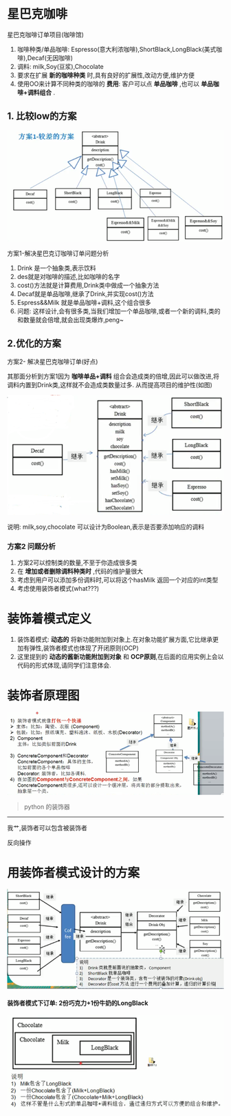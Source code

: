 

# 星巴克咖啡

星巴克咖啡订单项目(咖啡馆)

1. 咖啡种类/单品咖啡: Espresso(意大利浓咖啡),ShortBlack,LongBlack(美式咖啡),Decaf(无因咖啡)
2. 调料: milk,Soy(豆浆),Chocolate
3. 要求在扩展 __新的咖啡种类__ 时,具有良好的扩展性,改动方便,维护方便
4. 使用OO来计算不同种类的咖啡的 __费用__: 客户可以点 __单品咖啡__ ,也可以 __单品咖啡+调料组合__ .


## 1. 比较low的方案
![](./img/QQ截图20210205151028.png)
 
 方案1-解决星巴克订咖啡订单问题分析
 
 1. Drink 是一个抽象类,表示饮料
 2. des就是对咖啡的描述,比如咖啡的名字
 3. cost()方法就是计算费用,Drink类中做成一个抽象方法
 4. Decaf就是单品咖啡,继承了Drink,并实现cost()方法
 5. Espress&&Milk 就是单品咖啡+调料,这个组合很多
 6. 问题: 这样设计,会有很多类,当我们增加一个单品咖啡,或者一个新的调料,类的和数量就会倍增,就会出现类爆炸,peng~
 
 
## 2.优化的方案

方案2- 解决星巴克咖啡订单(好点)

其那面分析到方案1因为 __咖啡单品+调料__ 组合会造成类的倍增,因此可以做改进,将调料内置到Drink类,这样就不会造成类数量过多. 从而提高项目的维护性(如图)

![](./img/QQ截图20210205154440.png)

 说明: milk,soy,chocolate 可以设计为Boolean,表示是否要添加响应的调料
  
### 方案2 问题分析
1. 方案2可以控制类的数量,不至于你造成很多类
2. 在 __增加或者删除调料种类时__ ,代码的维护量很大
3. 考虑到用户可以添加多份调料时,可以将这个hasMilk 返回一个对应的int类型
4. 考虑使用装饰者模式(what???)


 # 装饰着模式定义
 
 1. 装饰着模式: __动态的__ 将新功能附加到对象上.在对象功能扩展方面,它比继承更加有弹性,装饰者模式也体现了开闭原则(OCP)
 2. 这里提到的 __动态的酱新功能附加到对象__ 和 __OCP原则__,在后面的应用实例上会以代码的形式体现,请同学们注意体会.
 
 # 装饰者原理图
 
 ![](./img/QQ截图20210205155826.png)
 
 >python 的装饰器
 
 ---
 
 我艹,装饰者可以包含被装饰者
 
 反向操作
 
# 用装饰者模式设计的方案
  
![](./img/QQ截图20210205160841.png)

#### 装饰者模式下订单: 2份巧克力+1份牛奶的LongBlack

![](./img/QQ截图20210205160951.png)



  
  
  
  
  
  
 
 
 
 
 
 
 
 
